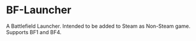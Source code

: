 # BF-Launcher
A Battlefield Launcher. Intended to be added to Steam as Non-Steam game. Supports BF1 and BF4.
